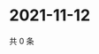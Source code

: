 # 2021-11-12

共 0 条

<!-- BEGIN WEIBO -->
<!-- 最后更新时间 Fri Nov 12 2021 19:07:39 GMT+0800 (China Standard Time) -->

<!-- END WEIBO -->
